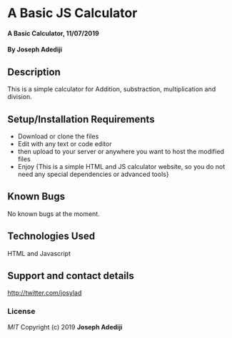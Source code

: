 # A Basic JS Calculator
#### A Basic Calculator, 11/07/2019
#### By **Joseph Adediji**
## Description
This is a simple calculator for Addition, substraction, multiplication and division. 
## Setup/Installation Requirements
* Download or clone the files
* Edit with any text or code editor
* then upload to your server or anywhere you want to host the modified files
* Enjoy
{This is a simple HTML and JS calculator website, so you do not need any special dependencies or advanced tools}
## Known Bugs
No known bugs at the moment.
## Technologies Used
 HTML and Javascript
## Support and contact details
http://twitter.com/josylad
### License
*MIT*
Copyright (c) 2019 **Joseph Adediji**

